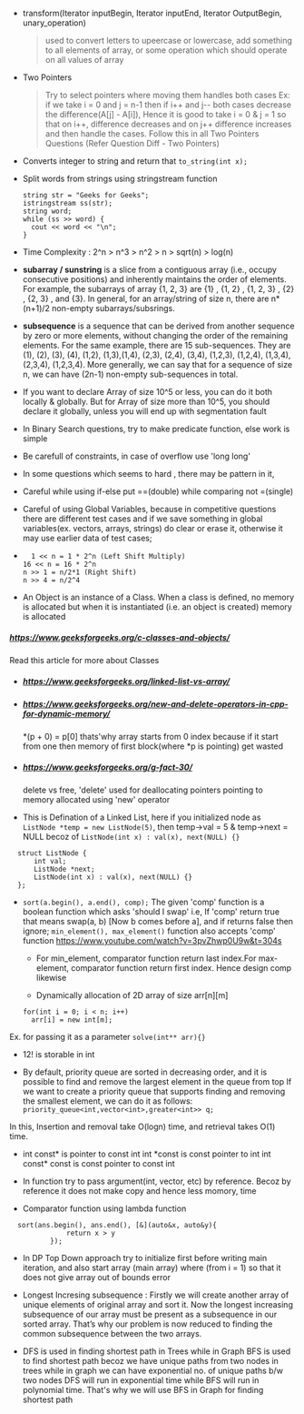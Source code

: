 - transform(Iterator inputBegin, Iterator inputEnd, Iterator OutputBegin, unary_operation)
  > used to convert letters to upeercase or lowercase, add something to all elements of array, or some operation which should operate on all values of array
- Two Pointers

  > Try to select pointers where moving them handles both cases
  > Ex: if we take i = 0 and j = n-1 then if i++ and j-- both cases
  > decrease the difference(A[j] - A[i]), Hence it is good to take
  > i = 0 & j = 1 so that on i++, difference decreases and on j++
  > difference increases and then handle the cases.
  > Follow this in all Two Pointers Questions
  > (Refer Question Diff - Two Pointers)

- Converts integer to string and return that
  `to_string(int x);`

- Split words from strings using stringstream function

  ```
  string str = "Geeks for Geeks";
  istringstream ss(str);
  string word;
  while (ss >> word) {
    cout << word << "\n";
  }

  ```

- Time Complexity :
  2^n > n^3 > n^2 > n > sqrt(n) > log(n)

- **subarray / sunstring** is a slice from a contiguous array (i.e., occupy consecutive positions) and inherently maintains the order of elements. For example, the subarrays of array {1, 2, 3} are {1} , {1, 2} , {1, 2, 3} , {2} , {2, 3} , and {3}. In general, for an array/string of size n, there are n\*(n+1)/2 non-empty subarrays/subsrings.

- **subsequence** is a sequence that can be derived from another sequence by zero or more elements, without changing the order of the remaining elements.
  For the same example, there are 15 sub-sequences. They are (1), (2), (3), (4), (1,2), (1,3),(1,4), (2,3), (2,4), (3,4), (1,2,3), (1,2,4), (1,3,4), (2,3,4), (1,2,3,4). More generally, we can say that for a sequence of size n, we can have (2n-1) non-empty sub-sequences in total.

- If you want to declare Array of size 10^5 or less, you can do it both locally & globally. But for Array of size more than 10^5, you should declare it globally, unless you will end up with segmentation fault

- In Binary Search questions, try to make predicate function, else work is simple

- Be carefull of constraints, in case of overflow use 'long long'

- In some questions which seems to hard , there may be pattern in it,

- Careful while using if-else put ==(double) while comparing not =(single)

- Careful of using Global Variables, because in competitive questions there are different test cases and if we save something in global variables(ex. vectors, arrays, strings) do clear or erase it, otherwise it may use earlier data of test cases;

- ```
    1 << n = 1 * 2^n (Left Shift Multiply)
  16 << n = 16 * 2^n
  n >> 1 = n/2*1 (Right Shift)
  n >> 4 = n/2^4
  ```

- An Object is an instance of a Class. When a class is defined, no memory is allocated but when it is instantiated (i.e. an object is created) memory is allocated

##### https://www.geeksforgeeks.org/c-classes-and-objects/

Read this article for more about Classes

- ##### https://www.geeksforgeeks.org/linked-list-vs-array/

- ##### https://www.geeksforgeeks.org/new-and-delete-operators-in-cpp-for-dynamic-memory/

  \*(p + 0) = p[0] thats'why array starts from 0 index because if it start from one then memory of first block(where \*p is pointing) get wasted

- ##### https://www.geeksforgeeks.org/g-fact-30/

  delete vs free, 'delete' used for deallocating pointers pointing to memory allocated using 'new' operator

- This is Defination of a Linked List, here if you initialized node as `ListNode *temp = new ListNode(5)`, then temp->val = 5 & temp->next = NULL becoz of `ListNode(int x) : val(x), next(NULL) {}`

```
  struct ListNode {
      int val;
      ListNode *next;
      ListNode(int x) : val(x), next(NULL) {}
  };
```

- `sort(a.begin(), a.end(), comp);`
  The given 'comp' function is a boolean function which asks 'should I swap' i.e, If 'comp' return true that means swap(a, b) [Now b comes before a], and if returns false then ignore;
  `min_element(), max_element()` function also accepts 'comp' function
  https://www.youtube.com/watch?v=3pvZhwp0U9w&t=304s

  - For min_element, comparator function return last index.For max-element, comparator function return first index. Hence design comp likewise

  - Dynamically allocation of 2D array of size arr[n][m]

  ```int** arr = new int*[n];
  for(int i = 0; i < n; i++)
  	arr[i] = new int[m];
  ```

Ex. for passing it as a parameter `solve(int** arr){}`

- 12! is storable in int

- By default, priority queue are sorted in decreasing
  order, and it is possible to find and remove the largest element in the queue from top
  If we want to create a priority queue that supports finding and removing the
  smallest element, we can do it as follows:
  `priority_queue<int,vector<int>,greater<int>> q;`

In this, Insertion and removal take O(logn) time, and retrieval takes O(1) time.

- int const* is pointer to const int
  int *const is const pointer to int
  int const\* const is const pointer to const int

- In function try to pass argument(int, vector, etc) by reference. Becoz by reference it does not make copy and hence less momory, time
- Comparator function using lambda function

```
  sort(ans.begin(), ans.end(), [&](auto&x, auto&y){
              return x > y
          });
```

- In DP Top Down approach try to initialize first
  before writing main iteration, and also start array (main array)
  where (from i = 1) so that it does not give array out of bounds error

- Longest Incresing subsequence :
  Firstly we will create another array of unique elements of original array and sort it. Now the longest increasing subsequence of our array must be present as a subsequence in our sorted array. That’s why our problem is now reduced to finding the common subsequence between the two arrays.

- DFS is used in finding shortest path in Trees while in Graph BFS is used to find shortest path becoz we have unique paths from two nodes in trees while in graph we can have exponential no. of unique paths b/w two nodes
  DFS will run in exponential time while BFS will run in polynomial time. That's why we will use BFS in Graph for finding shortest path
